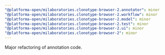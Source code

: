 ```yaml
---
"@platforma-open/milaboratories.clonotype-browser-2.annotator": minor
"@platforma-open/milaboratories.clonotype-browser-2.workflow": minor
"@platforma-open/milaboratories.clonotype-browser-2.model": minor
"@platforma-open/milaboratories.clonotype-browser-2.test": minor
"@platforma-open/milaboratories.clonotype-browser-2.ui": minor
"@platforma-open/milaboratories.clonotype-browser-2": minor
---
```


Major refactoring of annotation code.
